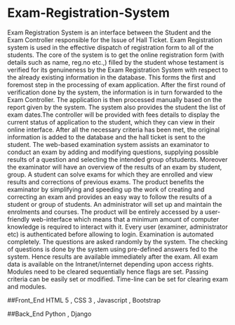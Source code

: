 # Exam-Registration-System
Exam Registration System is an interface between the Student and the Exam Controller
responsible for the Issue of Hall Ticket. Exam Registration system is used in the effective dispatch
of registration form to all of the students. The core of the system is to get the online registration
form (with details such as name, reg.no etc.,) filled by the student whose testament is verified for its
genuineness by the Exam Registration System with respect to the already existing information in
the database. This forms the first and foremost step in the processing of exam application.
After the first round of verification done by the system, the information is in turn forwarded
to the Exam Controller. The application is then processed manually based on the report given by the
system. The system also provides the student the list of exam dates.The controller will be provided
with fees details to display the current status of application to the student, which they can view in
their online interface. After all the necessary criteria has been met, the original information is added
to the database and the hall ticket is sent to the student.
The web-based examination system assists an examinator to conduct an exam by adding and
modifying questions, supplying possible results of a question and selecting the intended group ofstudents. Moreover the examinator will have an overview of the results of an exam by student,
group. A student can solve exams for which they are enrolled and view results and corrections of
previous exams. The product benefits the examinator by simplifying and speeding up the work of
creating and correcting an exam and provides an easy way to follow the results of a student or group
of students. An administrator will set up and maintain the enrolments and courses. The product will
be entirely accessed by a user-friendly web-interface which means that a minimum amount of
computer knowledge is required to interact with it. Every user (examiner, administrator etc) is
authenticated before allowing to login.
Examination is automated completely. The questions are asked randomly by the system. The
checking of questions is done by the system using pre-defined answers fed to the system. Hence
results are available immediately after the exam. All exam data is available on the Intranet/internet
depending upon access rights. Modules need to be cleared sequentially hence flags are set. Passing
criteria can be easily set or modified. Time-line can be set for clearing exam and modules.

##Front_End
HTML 5 , CSS 3 , Javascript , Bootstrap

##Back_End
Python , Django
